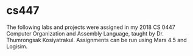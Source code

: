 # cs447

The following labs and projects were assigned in my 2018 CS 0447 Computer Organization and Assembly Language, taught by Dr. Thumrongsak Kosiyatrakul. Assignments can be run using Mars 4.5 and Logisim. 
